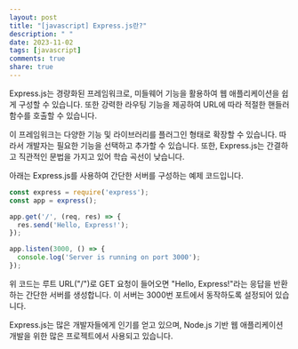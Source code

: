 ```yaml
---
layout: post
title: "[javascript] Express.js란?"
description: " "
date: 2023-11-02
tags: [javascript]
comments: true
share: true
---
```


Express.js는 경량화된 프레임워크로, 미들웨어 기능을 활용하여 웹 애플리케이션을 쉽게 구성할 수 있습니다. 또한 강력한 라우팅 기능을 제공하여 URL에 따라 적절한 핸들러 함수를 호출할 수 있습니다.

이 프레임워크는 다양한 기능 및 라이브러리를 플러그인 형태로 확장할 수 있습니다. 따라서 개발자는 필요한 기능을 선택하고 추가할 수 있습니다. 또한, Express.js는 간결하고 직관적인 문법을 가지고 있어 학습 곡선이 낮습니다.

아래는 Express.js를 사용하여 간단한 서버를 구성하는 예제 코드입니다.

```javascript
const express = require('express');
const app = express();

app.get('/', (req, res) => {
  res.send('Hello, Express!');
});

app.listen(3000, () => {
  console.log('Server is running on port 3000');
});
```

위 코드는 루트 URL("/")로 GET 요청이 들어오면 "Hello, Express!"라는 응답을 반환하는 간단한 서버를 생성합니다. 이 서버는 3000번 포트에서 동작하도록 설정되어 있습니다.

Express.js는 많은 개발자들에게 인기를 얻고 있으며, Node.js 기반 웹 애플리케이션 개발을 위한 많은 프로젝트에서 사용되고 있습니다.